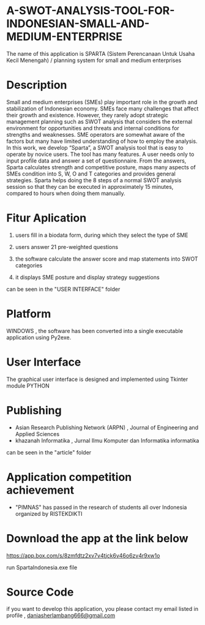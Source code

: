 # A-SWOT-ANALYSIS-TOOL-FOR-INDONESIAN-SMALL-AND-MEDIUM-ENTERPRISE


The name of this application is SPARTA (Sistem Perencanaan Untuk Usaha Kecil Menengah) 
/ planning system for small and medium enterprises

# Description

Small and medium enterprises (SMEs) play important role in the growth and stabilization of Indonesian economy.
SMEs face many challenges that affect their growth and existence. However, they rarely adopt strategic management
planning such as SWOT analysis that considers the external environment for opportunities and threats and internal
conditions for strengths and weaknesses. SME operators are somewhat aware of the factors but many have limited
understanding of how to employ the analysis. In this work, we develop “Sparta”, a SWOT analysis tool that is easy to
operate by novice users. The tool has many features. A user needs only to input profile data and answer a set of
questionnaire. From the answers, Sparta calculates strength and competitive posture, maps many aspects of SMEs
condition into S, W, O and T categories and provides general strategies. Sparta helps doing the 8 steps of a normal SWOT
analysis session so that they can be executed in approximately 15 minutes, compared to hours when doing them manually.

# Fitur Aplication

1. users fill in a biodata form, during which they select the type of SME

2. users answer 21 pre-weighted questions

3. the software calculate the answer score and map statements into SWOT categories

4. it displays SME posture and display strategy suggestions

can be seen in the "USER INTERFACE" folder

# Platform

WINDOWS , the software has been converted into a single executable application using Py2exe.

# User Interface

The graphical user interface is designed and implemented using Tkinter module PYTHON

# Publishing 

- Asian Research Publishing Network (ARPN) , Journal of Engineering and Applied Sciences
- khazanah Informatika , Jurnal Ilmu Komputer dan Informatika informatika 

can be seen in the "article" folder

# Application competition achievement

- "PIMNAS" has passed in the research of students all over Indonesia organized by RISTEKDIKTI

# Download the app at the link below

https://app.box.com/s/8zmfdtz2xv7v4tjck6v46o6zv4r9xw1o

run SpartaIndonesia.exe file

# Source Code

if you want to develop this application, you please contact my email listed in profile , daniasherlambang666@gmail.com
